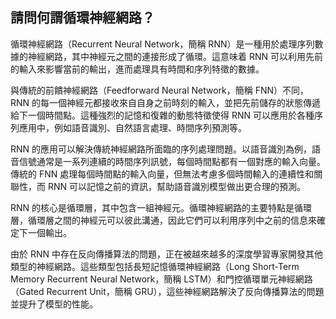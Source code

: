 ## 請問何謂循環神經網路？

循環神經網路（Recurrent Neural Network，簡稱 RNN）是一種用於處理序列數據的神經網路，其中神經元之間的連接形成了循環。這意味着 RNN 可以利用先前的輸入來影響當前的輸出，進而處理具有時間和序列特徵的數據。

與傳統的前饋神經網路（Feedforward Neural Network，簡稱 FNN）不同，RNN 的每一個神經元都接收來自自身之前時刻的輸入，並把先前儲存的狀態傳遞給下一個時間點。這種強烈的記憶和復雜的動態特徵使得 RNN 可以應用於各種序列應用中，例如語音識別、自然語言處理、時間序列預測等。

RNN 的應用可以解決傳統神經網路所面臨的序列處理問題。以語音識別為例，語音信號通常是一系列連續的時間序列訊號，每個時間點都有一個對應的輸入向量。傳統的 FNN 處理每個時間點的輸入向量，但無法考慮多個時間輸入的連續性和關聯性，而 RNN 可以記憶之前的資訊，幫助語音識別模型做出更合理的預測。

RNN 的核心是循環層，其中包含一組神經元。循環神經網路的主要特點是循環層，循環層之間的神經元可以彼此溝通，因此它們可以利用序列中之前的信息來確定下一個輸出。

由於 RNN 中存在反向傳播算法的問題，正在被越來越多的深度學習專家開發其他類型的神經網路。這些類型包括長短記憶循環神經網路（Long Short-Term Memory Recurrent Neural Network，簡稱 LSTM）和門控循環單元神經網路（Gated Recurrent Unit，簡稱 GRU），這些神經網路解決了反向傳播算法的問題並提升了模型的性能。
